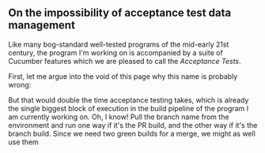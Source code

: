 On the impossibility of acceptance test data management
------------------------
Like many bog-standard well-tested programs of the mid-early 21st century, the program I'm working on is accompanied by a suite of Cucumber features which we are pleased to call the _Acceptance Tests_.

First, let me argue into the void of this page why this name is probably wrong:

But that would double the time acceptance testing takes, which is already the single biggest block of execution in the build pipeline of the program I am currently working on.
Oh, I know! Pull the branch name from the environment and run one way if it's the PR build, and the other way if it's the branch build. Since we need two green builds for a merge, we might as well use them


